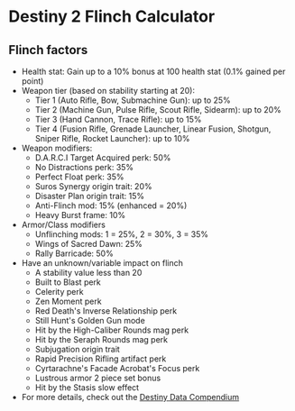 # Destiny 2 Flinch Calculator

## Flinch factors
- Health stat: Gain up to a 10% bonus at 100 health stat (0.1% gained per point)
- Weapon tier (based on stability starting at 20):
  - Tier 1 (Auto Rifle, Bow, Submachine Gun): up to 25%
  - Tier 2 (Machine Gun, Pulse Rifle, Scout Rifle, Sidearm): up to 20%
  - Tier 3 (Hand Cannon, Trace Rifle): up to 15%
  - Tier 4 (Fusion Rifle, Grenade Launcher, Linear Fusion, Shotgun, Sniper Rifle, Rocket Launcher): up to 10%
- Weapon modifiers:
  - D.A.R.C.I Target Acquired perk: 50%
  - No Distractions perk: 35%
  - Perfect Float perk: 35%
  - Suros Synergy origin trait: 20%
  - Disaster Plan origin trait: 15%
  - Anti-Flinch mod: 15% (enhanced = 20%)
  - Heavy Burst frame: 10%
- Armor/Class modifiers
  - Unflinching mods: 1 = 25%, 2 = 30%, 3 = 35%
  - Wings of Sacred Dawn: 25%
  - Rally Barricade: 50%
- Have an unknown/variable impact on flinch
  - A stability value less than 20
  - Built to Blast perk
  - Celerity perk
  - Zen Moment perk
  - Red Death's Inverse Relationship perk
  - Still Hunt's Golden Gun mode
  - Hit by the High-Caliber Rounds mag perk
  - Hit by the Seraph Rounds mag perk
  - Subjugation origin trait
  - Rapid Precision Rifling artifact perk
  - Cyrtarachne's Facade Acrobat's Focus perk
  - Lustrous armor 2 piece set bonus
  - Hit by the Stasis slow effect
- For more details, check out the [Destiny Data Compendium](https://docs.google.com/spreadsheets/d/1WaxvbLx7UoSZaBqdFr1u32F2uWVLo-CJunJB4nlGUE4)